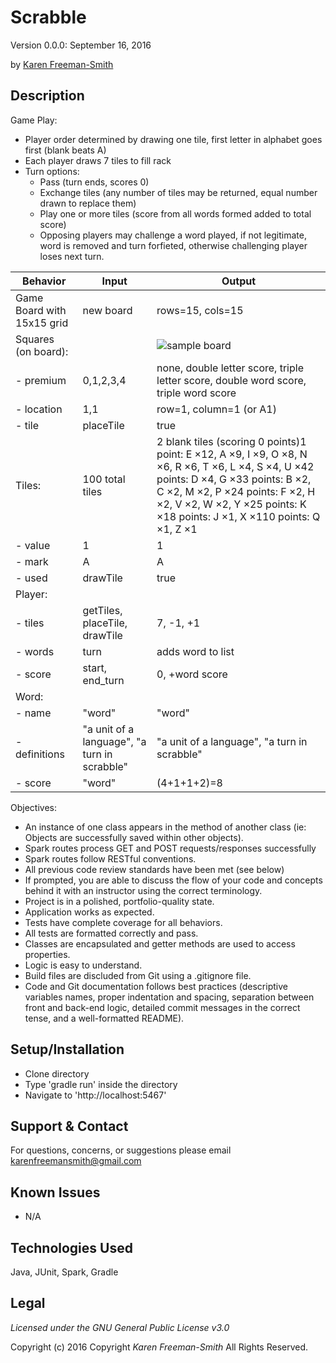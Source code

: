 # Scrabble
Version 0.0.0: September 16, 2016

by [Karen Freeman-Smith](https://github.com/karenfreemansmith)

## Description
Game Play:
* Player order determined by drawing one tile, first letter in alphabet goes first (blank beats A)
* Each player draws 7 tiles to fill rack
* Turn options:
  * Pass (turn ends, scores 0)
  * Exchange tiles (any number of tiles may be returned, equal number drawn to replace them)
  * Play one or more tiles (score from all words formed added to total score)
  * Opposing players may challenge a word played, if not legitimate, word is removed and turn forfieted, otherwise challenging player loses next turn.

| Behavior | Input | Output |
|----------------------------|----------------------------------------------|-------------------------------------------------------------------------------------------------------------------------------------------------------------------------------------------------------------------------------------------------------|
| Game Board with 15x15 grid | new board | rows=15, cols=15 |
| Squares (on board): |  |![sample board](/board.png)  |
| - premium | 0,1,2,3,4 | none, double letter score, triple letter score, double word score, triple word score |
| - location | 1,1 | row=1, column=1 (or A1) |
| - tile | placeTile | true |
| Tiles: | 100 total tiles | 2 blank tiles (scoring 0 points)1 point: E ×12, A ×9, I ×9, O ×8, N ×6, R ×6, T ×6, L ×4, S ×4, U ×42 points: D ×4, G ×33 points: B ×2, C ×2, M ×2, P ×24 points: F ×2, H ×2, V ×2, W ×2, Y ×25 points: K ×18 points: J ×1, X ×110 points: Q ×1, Z ×1 |
| - value | 1 | 1 |
| - mark | A | A |
| - used | drawTile | true |
| Player: |  |  |
| - tiles | getTiles, placeTile, drawTile | 7, -1, +1 |
| - words | turn | adds word to list |
| - score | start, end_turn | 0, +word score |
| Word: |  |  |
| - name | "word" | "word" |
| - definitions | "a unit of a language", "a turn in scrabble" | "a unit of a language", "a turn in scrabble" |
| - score | "word" | (4+1+1+2)=8 |

Objectives:
* An instance of one class appears in the method of another class (ie: Objects are successfully saved within other objects).
* Spark routes process GET and POST requests/responses successfully
* Spark routes follow RESTful conventions.
* All previous code review standards have been met (see below)
* If prompted, you are able to discuss the flow of your code and concepts behind it with an instructor using the correct terminology.
* Project is in a polished, portfolio-quality state.
* Application works as expected.
* Tests have complete coverage for all behaviors.
* All tests are formatted correctly and pass.
* Classes are encapsulated and getter methods are used to access properties.
* Logic is easy to understand.
* Build files are discluded from Git using a .gitignore file.
* Code and Git documentation follows best practices (descriptive variables names, proper indentation and spacing, separation between front and back-end logic, detailed commit messages in the correct tense, and a well-formatted README).

## Setup/Installation
* Clone directory
* Type 'gradle run' inside the directory
* Navigate to 'http://localhost:5467'

## Support & Contact
For questions, concerns, or suggestions please email karenfreemansmith@gmail.com

## Known Issues
* N/A

## Technologies Used
Java, JUnit, Spark, Gradle

## Legal
*Licensed under the GNU General Public License v3.0*

Copyright (c) 2016 Copyright _Karen Freeman-Smith_ All Rights Reserved.
